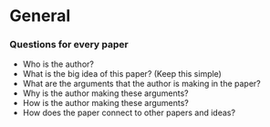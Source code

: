 # General

### Questions for every paper

- Who is the author?
- What is the big idea of this paper? (Keep this simple)
- What are the arguments that the author is making in the paper?
- Why is the author making these arguments?
- How is the author making these arguments?
- How does the paper connect to other papers and ideas?
